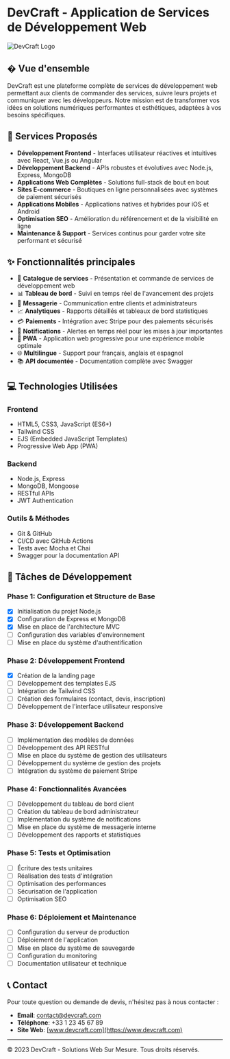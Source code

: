 # DevCraft - Application de Services de Développement Web

![DevCraft Logo](https://cdn-icons-png.flaticon.com/512/2282/2282188.png)

## � Vue d'ensemble

DevCraft est une plateforme complète de services de développement web permettant aux clients de commander des services, suivre leurs projets et communiquer avec les développeurs. Notre mission est de transformer vos idées en solutions numériques performantes et esthétiques, adaptées à vos besoins spécifiques.

## 🌟 Services Proposés

- **Développement Frontend** - Interfaces utilisateur réactives et intuitives avec React, Vue.js ou Angular
- **Développement Backend** - APIs robustes et évolutives avec Node.js, Express, MongoDB
- **Applications Web Complètes** - Solutions full-stack de bout en bout
- **Sites E-commerce** - Boutiques en ligne personnalisées avec systèmes de paiement sécurisés
- **Applications Mobiles** - Applications natives et hybrides pour iOS et Android
- **Optimisation SEO** - Amélioration du référencement et de la visibilité en ligne
- **Maintenance & Support** - Services continus pour garder votre site performant et sécurisé

## ✨ Fonctionnalités principales

- 🛒 **Catalogue de services** - Présentation et commande de services de développement web
- 📊 **Tableau de bord** - Suivi en temps réel de l'avancement des projets
- 💬 **Messagerie** - Communication entre clients et administrateurs
- 📈 **Analytiques** - Rapports détaillés et tableaux de bord statistiques
- 💳 **Paiements** - Intégration avec Stripe pour des paiements sécurisés
- 🔔 **Notifications** - Alertes en temps réel pour les mises à jour importantes
- 📱 **PWA** - Application web progressive pour une expérience mobile optimale
- 🌐 **Multilingue** - Support pour français, anglais et espagnol
- 📚 **API documentée** - Documentation complète avec Swagger

## 💻 Technologies Utilisées

### Frontend
- HTML5, CSS3, JavaScript (ES6+)
- Tailwind CSS
- EJS (Embedded JavaScript Templates)
- Progressive Web App (PWA)

### Backend
- Node.js, Express
- MongoDB, Mongoose
- RESTful APIs
- JWT Authentication

### Outils & Méthodes
- Git & GitHub
- CI/CD avec GitHub Actions
- Tests avec Mocha et Chai
- Swagger pour la documentation API

## 📝 Tâches de Développement

### Phase 1: Configuration et Structure de Base
- [x] Initialisation du projet Node.js
- [x] Configuration de Express et MongoDB
- [x] Mise en place de l'architecture MVC
- [ ] Configuration des variables d'environnement
- [ ] Mise en place du système d'authentification

### Phase 2: Développement Frontend
- [x] Création de la landing page
- [ ] Développement des templates EJS
- [ ] Intégration de Tailwind CSS
- [ ] Création des formulaires (contact, devis, inscription)
- [ ] Développement de l'interface utilisateur responsive

### Phase 3: Développement Backend
- [ ] Implémentation des modèles de données
- [ ] Développement des API RESTful
- [ ] Mise en place du système de gestion des utilisateurs
- [ ] Développement du système de gestion des projets
- [ ] Intégration du système de paiement Stripe

### Phase 4: Fonctionnalités Avancées
- [ ] Développement du tableau de bord client
- [ ] Création du tableau de bord administrateur
- [ ] Implémentation du système de notifications
- [ ] Mise en place du système de messagerie interne
- [ ] Développement des rapports et statistiques

### Phase 5: Tests et Optimisation
- [ ] Écriture des tests unitaires
- [ ] Réalisation des tests d'intégration
- [ ] Optimisation des performances
- [ ] Sécurisation de l'application
- [ ] Optimisation SEO

### Phase 6: Déploiement et Maintenance
- [ ] Configuration du serveur de production
- [ ] Déploiement de l'application
- [ ] Mise en place du système de sauvegarde
- [ ] Configuration du monitoring
- [ ] Documentation utilisateur et technique

## 📞 Contact

Pour toute question ou demande de devis, n'hésitez pas à nous contacter :

- **Email**: contact@devcraft.com
- **Téléphone**: +33 1 23 45 67 89
- **Site Web**: [www.devcraft.com](https://www.devcraft.com)

---

&copy; 2023 DevCraft - Solutions Web Sur Mesure. Tous droits réservés.